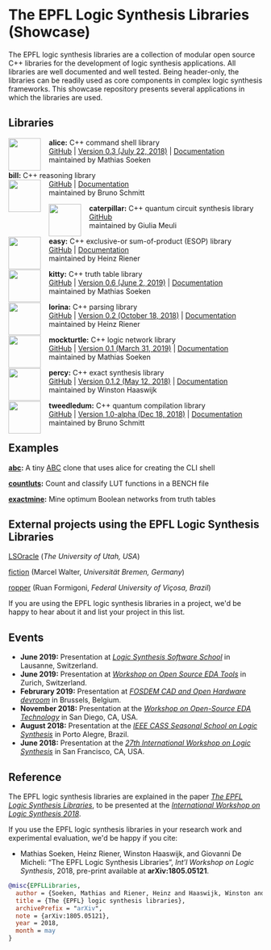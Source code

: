 # The EPFL Logic Synthesis Libraries (Showcase)

The EPFL logic synthesis libraries are a collection of modular open source C++
libraries for the development of logic synthesis applications.  All libraries
are well documented and well tested.  Being header-only, the libraries can be
readily used as core components in complex logic synthesis frameworks.  This
showcase repository presents several applications in which the libraries are
used.

## Libraries

<img src="https://cdn.rawgit.com/msoeken/alice/master/alice.svg" width="64" height="64" align="left" style="margin-right: 12pt" />

**alice:** C++ command shell library <br>
[GitHub](https://github.com/msoeken/alice) | [Version 0.3 (July 22, 2018)](https://github.com/msoeken/alice/releases) | [Documentation](http://libalice.readthedocs.io/en/latest/) <br>
maintained by Mathias Soeken

**bill:** C++ reasoning library <br>
<img src="https://cdn.jsdelivr.net/gh/lsils/bill@master/bill.svg" width="64" height="64" align="left" style="margin-right: 12pt" />
[GitHub](https://github.com/lsils/bill) |
[Documentation](http://bill.readthedocs.io/en/latest/) <br>
maintained by Bruno Schmitt

<img src="https://user-images.githubusercontent.com/37411238/51745329-be3d7400-20a2-11e9-9ac5-d5e15602ec7b.png" width="64" height="64" align="left" style="margin-right: 12pt" />

**caterpillar:** C++ quantum circuit synthesis library <br>
[GitHub](https://github.com/gmeuli/caterpillar) <br>
maintained by Giulia Meuli

<img src="https://cdn.rawgit.com/hriener/easy/master/easy.svg" width="64" height="64" align="left" style="margin-right: 12pt" />

**easy:** C++ exclusive-or sum-of-product (ESOP) library
 <br>
[GitHub](https://github.com/hriener/easy) | [Documentation](http://easy.readthedocs.io/en/latest/) <br>
maintained by Heinz Riener

<img src="https://cdn.rawgit.com/msoeken/kitty/master/kitty.svg" width="64" height="64" align="left" style="margin-right: 12pt" />

**kitty:** C++ truth table library <br>
[GitHub](https://github.com/msoeken/kitty) | [Version 0.6 (June 2, 2019)](https://github.com/msoeken/kitty/releases) | [Documentation](http://libkitty.readthedocs.io/en/latest/) <br>
maintained by Mathias Soeken

<img src="https://cdn.rawgit.com/hriener/lorina/master/lorina.svg" width="64" height="64" align="left" style="margin-right: 12pt" />

**lorina:** C++ parsing library <br>
[GitHub](https://github.com/hriener/lorina) | [Version 0.2 (October 18, 2018)](https://github.com/hriener/lorina/releases) | [Documentation](http://lorina.readthedocs.io/en/latest/) <br>
maintained by Heinz Riener

<img src="https://cdn.rawgit.com/lsils/mockturtle/master/mockturtle.svg" width="64" height="64" align="left" style="margin-right: 12pt" />

**mockturtle:** C++ logic network library <br>
[GitHub](https://github.com/lsils/mockturtle) | [Version 0.1 (March 31, 2019)](https://github.com/lsils/mockturtle/releases) | [Documentation](http://mockturtle.readthedocs.io/en/latest/) <br>
maintained by Mathias Soeken

<img src="https://cdn.rawgit.com/whaaswijk/percy/master/percy.svg" width="64" height="64" align="left" style="margin-right: 12pt" />

**percy:** C++ exact synthesis library <br>
[GitHub](https://github.com/whaaswijk/percy) | [Version 0.1.2 (May 12, 2018)](https://github.com/whaaswijk/percy/releases/) | [Documentation](http://percy.readthedocs.io/en/latest/) <br>
maintained by Winston Haaswijk

<img src="https://cdn.rawgit.com/boschmitt/tweedledum/master/tweedledum.svg" width="64" height="64" align="left" style="margin-right: 12pt" />

**tweedledum:** C++ quantum compilation library <br>
[GitHub](https://github.com/boschmitt/tweedledum) | [Version 1.0-alpha (Dec 18, 2018)](https://github.com/boschmitt/tweedledum/releases/tag/v1.0-alpha) | [Documentation](https://tweedledum.readthedocs.io/en/latest/) <br>
maintained by Bruno Schmitt

## Examples

**[abc](examples/abc):** A tiny [ABC](https://bitbucket.org/alanmi/abc) clone that uses alice for creating the CLI shell

**[countluts](examples/countluts):** Count and classify LUT functions in a BENCH file

**[exactmine](examples/exactmine):** Mine optimum Boolean networks from truth tables

## External projects using the EPFL Logic Synthesis Libraries

[LSOracle](https://github.com/LNIS-Projects/LSOracle) (*The University of Utah, USA*)

[fiction](https://github.com/marcelwa/fiction) (Marcel Walter, *Universität Bremen, Germany*)

[ropper](https://gitlab.com/formigoni/ropper) (Ruan Formigoni, *Federal University of Viçosa, Brazil*)

If you are using the EPFL logic synthesis libraries in a project, we'd be happy to hear about it and list your project in this list.

## Events

* **June 2019:** Presentation at [*Logic Synthesis Software School*](https://hriener.github.io/lsss19.html) in Lausanne, Switzerland.
* **June 2019:** Presentation at [*Workshop on Open Source EDA Tools*](https://fossi-foundation.org/wosh/) in Zurich, Switzerland.
* **Februrary 2019:** Presentation at [*FOSDEM CAD and Open Hardware devroom*](https://fosdem.org/2019/schedule/event/epfl_logic_synthesis/) in Brussels, Belgium.
* **November 2018:** Presentation at the [*Workshop on Open-Source EDA Technology*](http://scale.engin.brown.edu/woset/) in San Diego, CA, USA.
* **August 2018:** Presentation at the [*IEEE CASS Seasonal School on Logic Synthesis*](http://inf.ufrgs.br/cass/ls/) in Porto Alegre, Brazil.
* **June 2018:** Presentation at the [*27th International Workshop on Logic Synthesis*](http://www.iwls.org/iwls2018/) in San Francisco, CA, USA.

## Reference

The EPFL logic synthesis libraries are explained in the paper [*The EPFL Logic Synthesis Libraries*](https://arxiv.org/abs/1805.05121), to be presented at the [*International Workshop on Logic Synthesis 2018*](http://www.iwls.org/iwls2018/).

If you use the EPFL logic synthesis libraries in your research work and experimental evaluation, we'd be happy if you cite:

* Mathias Soeken, Heinz Riener, Winston Haaswijk, and Giovanni De Micheli: “The EPFL Logic Synthesis Libraries”, *Int'l Workshop on Logic Synthesis*, 2018, pre-print available at **arXiv:1805.05121**.

```bibtex
@misc{EPFLLibraries,
  author = {Soeken, Mathias and Riener, Heinz and Haaswijk, Winston and De Micheli, Giovanni},
  title = {The {EPFL} logic synthesis libraries},
  archivePrefix = "arXiv", 
  note = {arXiv:1805.05121},
  year = 2018,
  month = may
}
```

